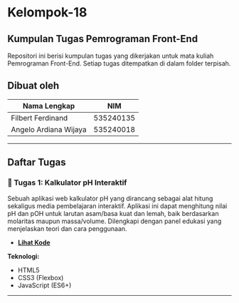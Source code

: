 # Kelompok-18
## Kumpulan Tugas Pemrograman Front-End
Repositori ini berisi kumpulan tugas yang dikerjakan untuk mata kuliah Pemrograman Front-End. Setiap tugas ditempatkan di dalam folder terpisah.

## Dibuat oleh

| Nama Lengkap            | NIM       |
| ----------------------- | --------- |
| Filbert Ferdinand       | 535240135 |
| Angelo Ardiana Wijaya   | 535240018 |

---

## Daftar Tugas

### 📂 Tugas 1: Kalkulator pH Interaktif

Sebuah aplikasi web kalkulator pH yang dirancang sebagai alat hitung sekaligus media pembelajaran interaktif. Aplikasi ini dapat menghitung nilai pH dan pOH untuk larutan asam/basa kuat dan lemah, baik berdasarkan molaritas maupun massa/volume. Dilengkapi dengan panel edukasi yang menjelaskan teori dan cara penggunaan.

- **[Lihat Kode](./Tugas_1/)**

**Teknologi:**
- HTML5
- CSS3 (Flexbox)
- JavaScript (ES6+)

---
